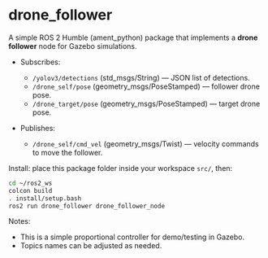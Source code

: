 # drone_follower

A simple ROS 2 Humble (ament_python) package that implements a **drone follower** node for Gazebo simulations.

- Subscribes:
  - `/yolov3/detections` (std_msgs/String) — JSON list of detections.
  - `/drone_self/pose` (geometry_msgs/PoseStamped) — follower drone pose.
  - `/drone_target/pose` (geometry_msgs/PoseStamped) — target drone pose.

- Publishes:
  - `/drone_self/cmd_vel` (geometry_msgs/Twist) — velocity commands to move the follower.

Install: place this package folder inside your workspace `src/`, then:
```bash
cd ~/ros2_ws
colcon build
. install/setup.bash
ros2 run drone_follower drone_follower_node
```

Notes:
- This is a simple proportional controller for demo/testing in Gazebo.
- Topics names can be adjusted as needed.
